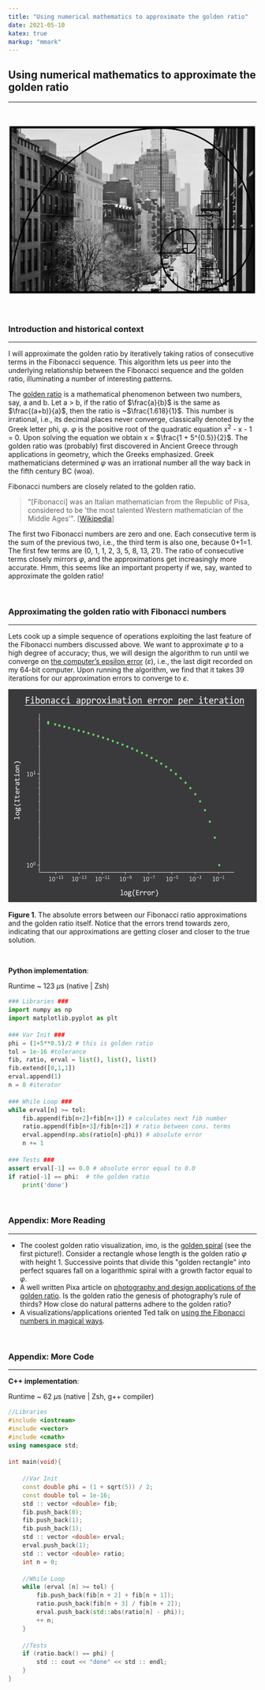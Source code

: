 ```yaml
---
title: "Using numerical mathematics to approximate the golden ratio"
date: 2021-05-10
katex: true
markup: "mmark"
---
```


## Using numerical mathematics to approximate the golden ratio
---

<br>

<p align="center"> <img src="/posts/golden-spiral.png"/ width = "550" height = "347"> </p>

<br>

### Introduction and historical context
---

I will approximate the golden ratio by iteratively taking ratios of consecutive terms in the Fibonacci sequence. This algorithm lets us peer into the underlying relationship between the Fibonacci sequence and the golden ratio, illuminating a number of interesting patterns. 

The [golden ratio](https://www.google.com/url?sa=t&rct=j&q=&esrc=s&source=web&cd=&ved=2ahUKEwjVsumck77wAhVFLX0KHdj1Di0QFjAJegQIAxAD&url=https%3A%2F%2Fen.wikipedia.org%2Fwiki%2FGolden_ratio&usg=AOvVaw2xWnjTV-SdFz2WkhAdaL-s) is a mathematical phenomenon between two numbers, say, a and b. Let a > b, if the ratio of $\frac{a}{b}$ is the same as $\frac{(a+b)}{a}$, then the ratio is ~$\frac{1.618}{1}$. This number is irrational, i.e., its decimal places never converge, classically denoted by the Greek  letter phi, $\varphi$. $\varphi$ is the positive root of the quadratic equation x$^2$ - x - 1 = 0. Upon solving the equation we obtain x = $\frac{1 + 5^{0.5}}{2}$. The golden ratio was (probably) first discovered in Ancient Greece through applications in geometry, which the Greeks emphasized. Greek mathematicians determined $\varphi$ was an irrational number all the way back in the fifth century BC (woa). 

Fibonacci numbers are closely related to the golden ratio.

> "[Fibonacci] was an Italian mathematician from the Republic of Pisa, considered to be 'the most talented Western mathematician of the Middle Ages'". [[Wikipedia](https://en.m.wikipedia.org/wiki/Fibonacci)]

The first two Fibonacci numbers are zero and one. Each consecutive term is the sum of the previous two, i.e., the third term is also one, because 0+1=1. The first few terms are (0, 1, 1, 2, 3, 5, 8, 13, 21). The ratio of consecutive terms closely mirrors $\varphi$, and the approximations get increasingly more accurate. Hmm, this seems like an important property if we, say, wanted to approximate the golden ratio!

<br>

### Approximating the golden ratio with Fibonacci numbers
---

Lets cook up a simple sequence of operations exploiting the last feature of the Fibonacci numbers discussed above. We want to approximate $\varphi$ to a high degree of accuracy; thus, we will design the algorithm to run until we converge on [the computer’s epsilon error](https://en.wikipedia.org/wiki/Machine_epsilon) ($\varepsilon$), i.e., the last digit recorded on my 64-bit computer. Upon running the algorithm, we find that it takes 39 iterations for our approximation errors to converge to $\varepsilon$.

<p align="center"> <img src="/posts/fib-errors.png"/ width = "550" height = "431"> </p>

**Figure 1**. The absolute errors between our Fibonacci ratio approximations and the golden ratio itself. Notice that the errors trend towards zero, indicating that our approximations are getting closer and closer to the true solution.

<br>

**Python implementation**:

Runtime ~ 123 $\mu$s (native | Zsh)

```python
### Libraries ###
import numpy as np
import matplotlib.pyplot as plt

### Var Init ###
phi = (1+5**0.5)/2 # this is golden ratio
tol = 1e-16 #tolerance
fib, ratio, erval = list(), list(), list()
fib.extend([0,1,1])
erval.append(1)
n = 0 #iterator

### While Loop ###
while erval[n] >= tol:
    fib.append(fib[n+2]+fib[n+1]) # calculates next fib number
    ratio.append(fib[n+3]/fib[n+2]) # ratio between cons. terms
    erval.append(np.abs(ratio[n]-phi)) # absolute error
    n += 1

### Tests ###
assert erval[-1] == 0.0 # absolute error equal to 0.0
if ratio[-1] == phi:  # the golden ratio
    print('done')
```

<br>

### Appendix: More Reading
---

* The coolest golden ratio visualization, imo, is the [golden spiral](https://mathworld.wolfram.com/GoldenSpiral.html) (see the first picture!). Consider a rectangle whose length is the golden ratio $\varphi$ with height 1. Successive points that divide this "golden rectangle" into perfect squares fall on a logarithmic spiral with a growth factor equal to $\varphi$. 
* A well written Pixa article on [photography and design applications of the golden ratio](https://www.pixpa.com/blog/golden-ratio). Is the golden ratio the genesis of photography’s rule of thirds? How close do natural patterns adhere to the golden ratio?
* A visualizations/applications oriented Ted talk on [using the Fibonacci numbers in magical ways](https://www.google.com/url?sa=t&rct=j&q=&esrc=s&source=web&cd=&ved=2ahUKEwjoi6TiiL7wAhUzFTQIHb2TAdgQtwIwA3oECAQQAw&url=https%3A%2F%2Fwww.youtube.com%2Fwatch%3Fv%3DSjSHVDfXHQ4&usg=AOvVaw2LofPkoDFw8s3EFUlOPdbe).

<br>

### Appendix: More Code
---

**C++ implementation**:

Runtime ~ 62 $\mu$s (native | Zsh, g++ compiler)

```cpp
//Libraries
#include <iostream>
#include <vector>
#include <cmath>
using namespace std;

int main(void){

    //Var Init
    const double phi = (1 + sqrt(5)) / 2;
    const double tol = 1e-16;
    std :: vector <double> fib;
    fib.push_back(0);
    fib.push_back(1);
    fib.push_back(1);
    std :: vector <double> erval;
    erval.push_back(1);
    std :: vector <double> ratio;
    int n = 0;
    
    //While Loop
    while (erval [n] >= tol) {
        fib.push_back(fib[n + 2] + fib[n + 1]);
        ratio.push_back(fib[n + 3] / fib[n + 2]);
        erval.push_back(std::abs(ratio[n] - phi));
        ++ n;
    }

    //Tests
    if (ratio.back() == phi) {
        std :: cout << "done" << std :: endl;
    }
}

```
